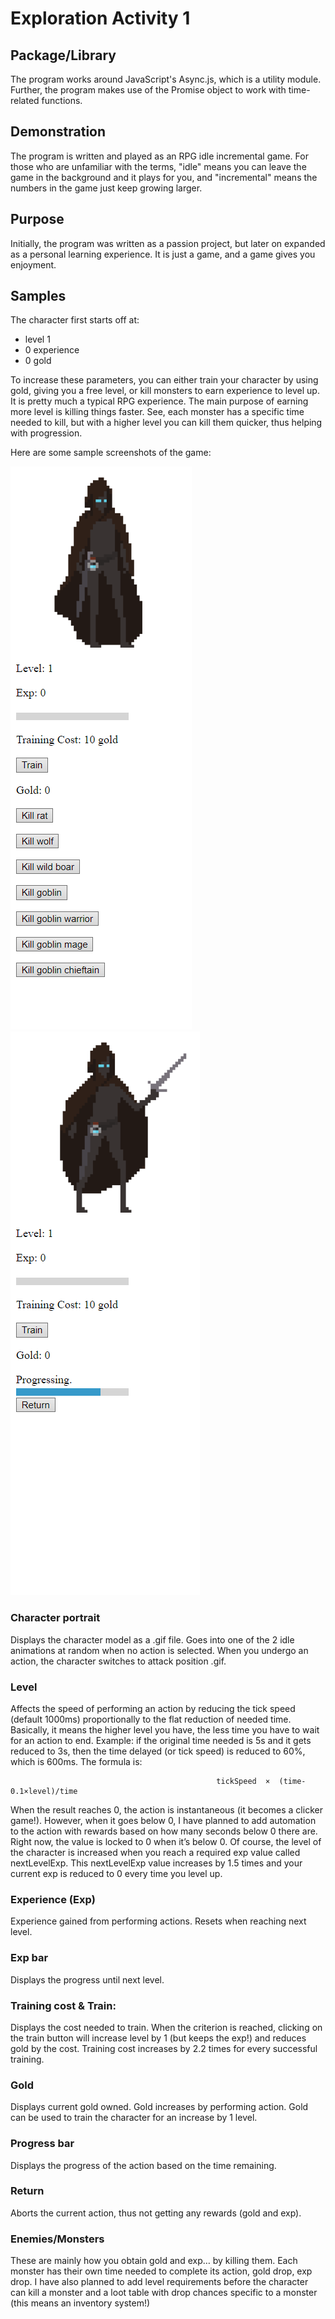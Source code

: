# Exploration Activity 1
## Package/Library
The program works around JavaScript's Async.js, which is a utility module. Further, the program makes use of the Promise object to work with time-related functions.

## Demonstration
The program is written and played as an RPG idle incremental game. For those who are unfamiliar with the terms, "idle" means you can leave the game in the background and it plays for you, and "incremental" means the numbers in the game just keep growing larger.

## Purpose
Initially, the program was written as a passion project, but later on expanded as a personal learning experience. It is just a game, and a game gives you enjoyment.

## Samples
The character first starts off at:
- level 1
- 0 experience
- 0 gold

To increase these parameters, you can either train your character by using gold, giving you a free level, or kill monsters to earn experience to level up. It is pretty much a typical RPG experience.
The main purpose of earning more level is killing things faster. See, each monster has a specific time needed to kill, but with a higher level you can kill them quicker, thus helping with progression.

Here are some sample screenshots of the game:

![idle](idle.png)
![progressing](progressing.png)

### Character portrait
Displays the character model as a .gif file. Goes into one of the 2 idle animations at random when no action is selected. When you undergo an action, the character switches to attack position .gif.

### Level
Affects the speed of performing an action by reducing the tick speed (default 1000ms) proportionally to the flat reduction of needed time. Basically, it means the higher level you have, the less time you have to wait for an action to end. Example: if the original time needed is 5s and it gets reduced to 3s, then the time delayed (or tick speed) is reduced to 60%, which is 600ms. The formula is:

                                                  tickSpeed  ×  (time-0.1×level)/time

When the result reaches 0, the action is instantaneous (it becomes a clicker game!). However, when it goes below 0, I have planned to add automation to the action with rewards based on how many seconds below 0 there are. Right now, the value is locked to 0 when it’s below 0.
Of course, the level of the character is increased when you reach a required exp value called nextLevelExp. This nextLevelExp value increases by 1.5 times and your current exp is reduced to 0 every time you level up.

### Experience (Exp)
Experience gained from performing actions. Resets when reaching next level.

### Exp bar
Displays the progress until next level.

### Training cost & Train:
Displays the cost needed to train. When the criterion is reached, clicking on the train button will increase level by 1 (but keeps the exp!) and reduces gold by the cost. Training cost increases by 2.2 times for every successful training.

### Gold
Displays current gold owned. Gold increases by performing action. Gold can be used to train the character for an increase by 1 level.

### Progress bar
Displays the progress of the action based on the time remaining.

### Return
Aborts the current action, thus not getting any rewards (gold and exp).

### Enemies/Monsters
These are mainly how you obtain gold and exp… by killing them. Each monster has their own time needed to complete its action, gold drop, exp drop. I have also planned to add level requirements before the character can kill a monster and a loot table with drop chances specific to a monster (this means an inventory system!)
